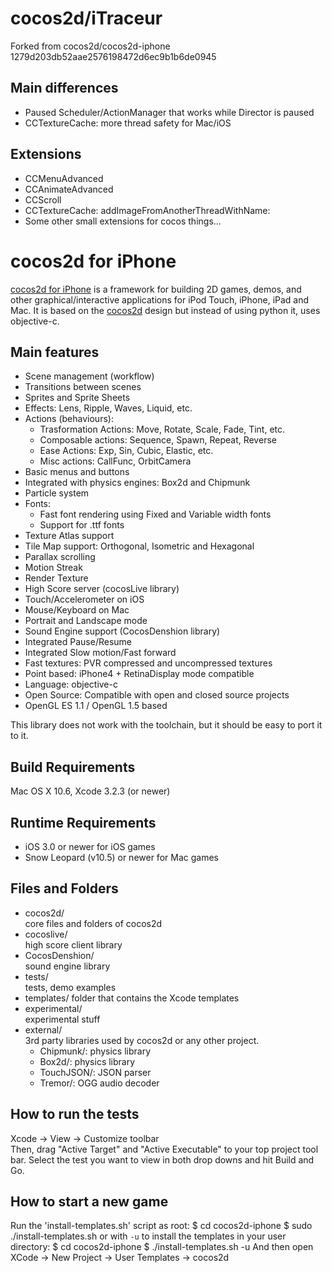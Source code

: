 cocos2d/iTraceur
==================

Forked from cocos2d/cocos2d-iphone 1279d203db52aae2576198472d6ec9b1b6de0945


Main differences
-------------
   * Paused Scheduler/ActionManager that works while Director is paused
   * CCTextureCache: more thread safety for Mac/iOS


Extensions
-------------
   * CCMenuAdvanced
   * CCAnimateAdvanced
   * CCScroll
   * CCTextureCache: addImageFromAnotherThreadWithName:
   * Some other small extensions for cocos things...


cocos2d for iPhone
==================

[cocos2d for iPhone][1] is a framework for building 2D games, demos, and other
graphical/interactive applications for iPod Touch, iPhone, iPad and Mac.
It is based on the [cocos2d][2] design but instead of using python it, uses objective-c.


Main features
-------------
   * Scene management (workflow)
   * Transitions between scenes
   * Sprites and Sprite Sheets
   * Effects: Lens, Ripple, Waves, Liquid, etc.
   * Actions (behaviours): 
     * Trasformation Actions: Move, Rotate, Scale, Fade, Tint, etc.
     * Composable actions: Sequence, Spawn, Repeat, Reverse
     * Ease Actions: Exp, Sin, Cubic, Elastic, etc.
     * Misc actions: CallFunc, OrbitCamera
   * Basic menus and buttons
   * Integrated with physics engines: Box2d and Chipmunk
   * Particle system
   * Fonts:
     * Fast font rendering using Fixed and Variable width fonts
     * Support for .ttf fonts
   * Texture Atlas support
   * Tile Map support: Orthogonal, Isometric and Hexagonal
   * Parallax scrolling
   * Motion Streak
   * Render Texture
   * High Score server (cocosLive library)
   * Touch/Accelerometer on iOS
   * Mouse/Keyboard on Mac
   * Portrait and Landscape mode
   * Sound Engine support (CocosDenshion library)
   * Integrated Pause/Resume
   * Integrated Slow motion/Fast forward
   * Fast textures: PVR compressed and uncompressed textures
   * Point based: iPhone4 + RetinaDisplay mode compatible
   * Language: objective-c
   * Open Source: Compatible with open and closed source projects
   * OpenGL ES 1.1  / OpenGL 1.5 based


This library does not work with the toolchain, but it should be easy to port it to it.


Build Requirements
------------------

Mac OS X 10.6, Xcode 3.2.3 (or newer)


Runtime Requirements
--------------------
  * iOS 3.0 or newer for iOS games
  * Snow Leopard (v10.5) or newer for Mac games


Files and Folders
-----------------

  * cocos2d/  
     core files and folders of cocos2d
  * cocoslive/  
     high score client library
  * CocosDenshion/  
     sound engine library
  * tests/  
     tests, demo examples
  * templates/
     folder that contains the Xcode templates
  * experimental/  
     experimental stuff
  * external/  
     3rd party libraries used by cocos2d or any other project.
     * Chipmunk/: physics library
     * Box2d/: physics library
     * TouchJSON/: JSON parser
     * Tremor/: OGG audio decoder


How to run the tests
--------------------

Xcode -> View -> Customize toolbar  
Then, drag "Active Target" and "Active Executable" to your top project tool bar.
Select the test you want to view in both drop downs and hit Build and Go.

How to start a new game
-----------------------

Run the 'install-templates.sh' script as root:
    $ cd cocos2d-iphone
    $ sudo ./install-templates.sh
or with `-u` to install the templates in your user directory:
    $ cd cocos2d-iphone
    $ ./install-templates.sh -u
And then open XCode -> New Project -> User Templates -> cocos2d


[1]: http://www.cocos2d-iphone.org "cocos2d for iPhone"
[2]: http://www.cocos2d.org "cocos2d"
